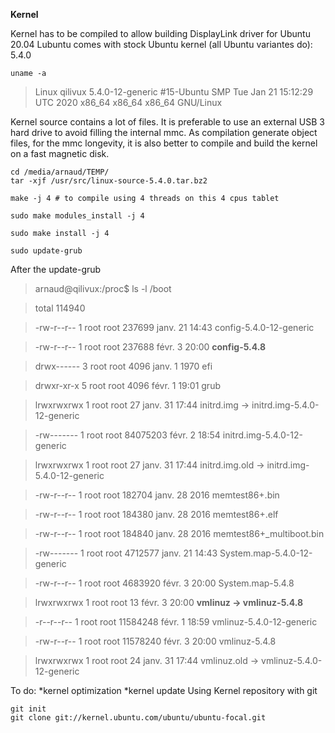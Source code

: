 **Kernel**

Kernel has to be compiled to allow building DisplayLink driver for Ubuntu 20.04
Lubuntu comes with stock Ubuntu kernel (all Ubuntu variantes do): 5.4.0

`uname -a`
> Linux qilivux 5.4.0-12-generic #15-Ubuntu SMP Tue Jan 21 15:12:29 UTC 2020 x86_64 x86_64 x86_64 GNU/Linux



Kernel source contains a lot of files. It is preferable to use an external USB 3 hard drive to avoid filling the internal mmc. As compilation generate object files, for the mmc longevity, it is also better to compile and build the kernel on a fast magnetic disk.

```
cd /media/arnaud/TEMP/
tar -xjf /usr/src/linux-source-5.4.0.tar.bz2 

make -j 4 # to compile using 4 threads on this 4 cpus tablet

sudo make modules_install -j 4

sudo make install -j 4

sudo update-grub
``` 

After the update-grub
> arnaud@qilivux:/proc$ ls -l /boot

> total 114940

> -rw-r--r-- 1 root root   237699 janv. 21 14:43 config-5.4.0-12-generic

> -rw-r--r-- 1 root root   237688 févr.  3 20:00 **config-5.4.8**

> drwx------ 3 root root     4096 janv.  1  1970 efi

> drwxr-xr-x 5 root root     4096 févr.  1 19:01 grub

> lrwxrwxrwx 1 root root       27 janv. 31 17:44 initrd.img -> initrd.img-5.4.0-12-generic

> -rw------- 1 root root 84075203 févr.  2 18:54 initrd.img-5.4.0-12-generic

> lrwxrwxrwx 1 root root       27 janv. 31 17:44 initrd.img.old -> initrd.img-5.4.0-12-generic

> -rw-r--r-- 1 root root   182704 janv. 28  2016 memtest86+.bin

> -rw-r--r-- 1 root root   184380 janv. 28  2016 memtest86+.elf

> -rw-r--r-- 1 root root   184840 janv. 28  2016 memtest86+_multiboot.bin

> -rw------- 1 root root  4712577 janv. 21 14:43 System.map-5.4.0-12-generic

> -rw-r--r-- 1 root root  4683920 févr.  3 20:00 System.map-5.4.8

> lrwxrwxrwx 1 root root       13 févr.  3 20:00 **vmlinuz -> vmlinuz-5.4.8**

> -r--r--r-- 1 root root 11584248 févr.  1 18:59 vmlinuz-5.4.0-12-generic

> -rw-r--r-- 1 root root 11578240 févr.  3 20:00 vmlinuz-5.4.8

> lrwxrwxrwx 1 root root       24 janv. 31 17:44 vmlinuz.old -> vmlinuz-5.4.0-12-generic



To do: 
*kernel optimization
*kernel update
Using Kernel repository with git
```
git init 
git clone git://kernel.ubuntu.com/ubuntu/ubuntu-focal.git
```
